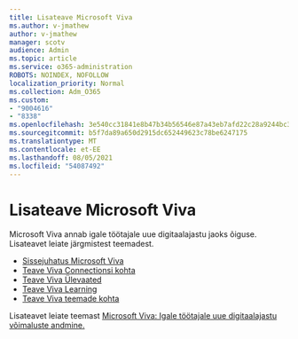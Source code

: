 ```yaml
---
title: Lisateave Microsoft Viva
ms.author: v-jmathew
author: v-jmathew
manager: scotv
audience: Admin
ms.topic: article
ms.service: o365-administration
ROBOTS: NOINDEX, NOFOLLOW
localization_priority: Normal
ms.collection: Adm_O365
ms.custom:
- "9004616"
- "8338"
ms.openlocfilehash: 3e540cc31841e8b47b34b56546e87a43eb7afd22c28a9244bc3016e9937b087c
ms.sourcegitcommit: b5f7da89a650d2915dc652449623c78be6247175
ms.translationtype: MT
ms.contentlocale: et-EE
ms.lasthandoff: 08/05/2021
ms.locfileid: "54087492"
---
```

# <a name="learn-about-microsoft-viva"></a>Lisateave Microsoft Viva

Microsoft Viva annab igale töötajale uue digitaalajastu jaoks õiguse. Lisateavet leiate järgmistest teemadest.

- [Sissejuhatus Microsoft Viva](https://www.microsoft.com/microsoft-viva/overview)
- [Teave Viva Connectionsi kohta](https://aka.ms/VivaConnectionsBlog/)
- [Teave Viva Ülevaated](https://aka.ms/VivaInsightsBlog)
- [Teave Viva Learning](https://aka.ms/VivaLearningBlog)
- [Teave Viva teemade kohta](https://aka.ms/viva/topics/blog)

Lisateavet leiate teemast [Microsoft Viva: Igale töötajale uue digitaalajastu võimaluste andmine.](https://www.microsoft.com/microsoft-365/blog/2021/02/04/microsoft-viva-empowering-every-employee-for-the-new-digital-age/)
